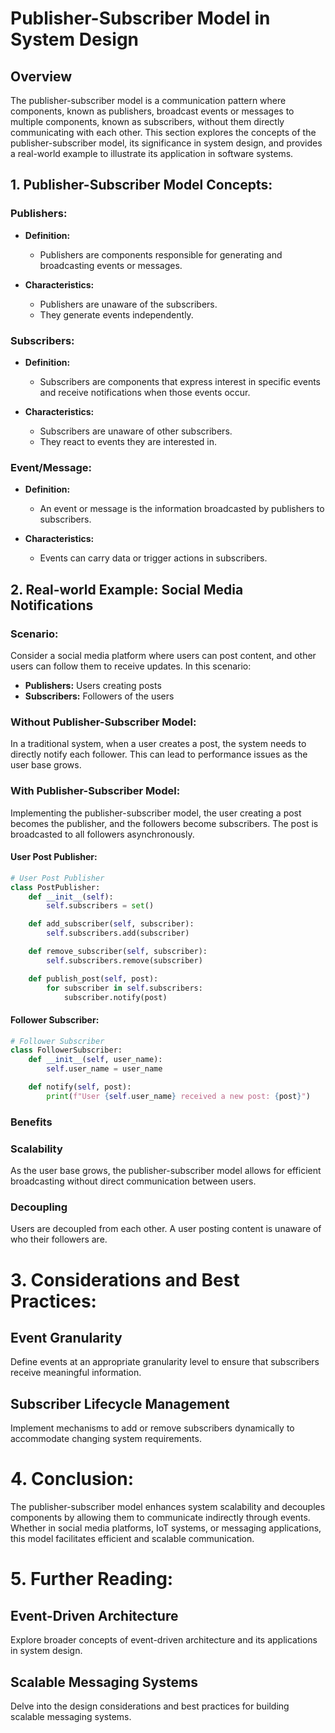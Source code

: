 # Publisher-Subscriber Model in System Design

## Overview

The publisher-subscriber model is a communication pattern where components, known as publishers, broadcast events or messages to multiple components, known as subscribers, without them directly communicating with each other. This section explores the concepts of the publisher-subscriber model, its significance in system design, and provides a real-world example to illustrate its application in software systems.

## 1. Publisher-Subscriber Model Concepts:

### Publishers:

- **Definition:**

  - Publishers are components responsible for generating and broadcasting events or messages.
- **Characteristics:**

  - Publishers are unaware of the subscribers.
  - They generate events independently.

### Subscribers:

- **Definition:**

  - Subscribers are components that express interest in specific events and receive notifications when those events occur.
- **Characteristics:**

  - Subscribers are unaware of other subscribers.
  - They react to events they are interested in.

### Event/Message:

- **Definition:**

  - An event or message is the information broadcasted by publishers to subscribers.
- **Characteristics:**

  - Events can carry data or trigger actions in subscribers.

## 2. Real-world Example: Social Media Notifications

### Scenario:

Consider a social media platform where users can post content, and other users can follow them to receive updates. In this scenario:

- **Publishers:** Users creating posts
- **Subscribers:** Followers of the users

### Without Publisher-Subscriber Model:

In a traditional system, when a user creates a post, the system needs to directly notify each follower. This can lead to performance issues as the user base grows.

### With Publisher-Subscriber Model:

Implementing the publisher-subscriber model, the user creating a post becomes the publisher, and the followers become subscribers. The post is broadcasted to all followers asynchronously.

#### User Post Publisher:

```python
# User Post Publisher
class PostPublisher:
    def __init__(self):
        self.subscribers = set()

    def add_subscriber(self, subscriber):
        self.subscribers.add(subscriber)

    def remove_subscriber(self, subscriber):
        self.subscribers.remove(subscriber)

    def publish_post(self, post):
        for subscriber in self.subscribers:
            subscriber.notify(post)
```

#### Follower Subscriber:

```python
# Follower Subscriber
class FollowerSubscriber:
    def __init__(self, user_name):
        self.user_name = user_name

    def notify(self, post):
        print(f"User {self.user_name} received a new post: {post}")
```

### Benefits

### Scalability

As the user base grows, the publisher-subscriber model allows for efficient broadcasting without direct communication between users.

### Decoupling

Users are decoupled from each other. A user posting content is unaware of who their followers are.

# 3. Considerations and Best Practices:

## Event Granularity

Define events at an appropriate granularity level to ensure that subscribers receive meaningful information.

## Subscriber Lifecycle Management

Implement mechanisms to add or remove subscribers dynamically to accommodate changing system requirements.

# 4. Conclusion:

The publisher-subscriber model enhances system scalability and decouples components by allowing them to communicate indirectly through events. Whether in social media platforms, IoT systems, or messaging applications, this model facilitates efficient and scalable communication.

# 5. Further Reading:

## Event-Driven Architecture

Explore broader concepts of event-driven architecture and its applications in system design.

## Scalable Messaging Systems

Delve into the design considerations and best practices for building scalable messaging systems.

